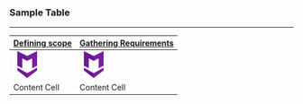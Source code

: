 ### Sample Table
---

| [Defining scope](docs/topics/markdown_1.md)  | [Gathering Requirements](docs/topics/markdown_2.md) |
| ------------- | ------------- |
|![alt text][logo]| ![alt text][logo]  |
| Content Cell  | Content Cell  |


[logo]: https://github.com/adam-p/markdown-here/raw/master/src/common/images/icon48.png "Logo Title Text 2"
